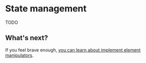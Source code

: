 ﻿# State management

TODO

## What's next?

If you feel brave enough, [you can learn about implement element manipulators](../advanced/manipulators.md).